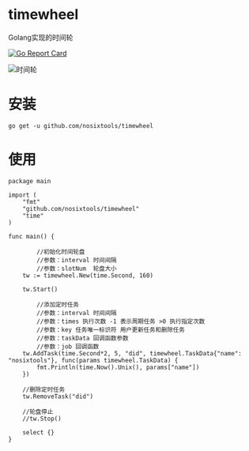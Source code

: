 # timewheel

Golang实现的时间轮

[![Go Report Card](https://goreportcard.com/badge/github.com/nosixtools/timewheel)](https://goreportcard.com/report/github.com/nosixtools/timewheel)

![时间轮](https://raw.githubusercontent.com/nosixtools/timewheel/master/timewheel.jpg)


# 安装

```shell
go get -u github.com/nosixtools/timewheel
```

# 使用

```
package main

import (
	"fmt"
	"github.com/nosixtools/timewheel"
	"time"
)

func main() {

        //初始化时间轮盘
        //参数：interval 时间间隔
        //参数：slotNum  轮盘大小
	tw := timewheel.New(time.Second, 160)

	tw.Start()
	
        //添加定时任务
        //参数：interval 时间间隔
        //参数：times 执行次数 -1 表示周期任务 >0 执行指定次数
        //参数：key 任务唯一标识符 用户更新任务和删除任务
        //参数：taskData 回调函数参数
        //参数：job 回调函数
	tw.AddTask(time.Second*2, 5, "did", timewheel.TaskData{"name": "nosixtools"}, func(params timewheel.TaskData) {
		fmt.Println(time.Now().Unix(), params["name"])
	})
	
	//删除定时任务
	tw.RemoveTask("did")
	
	//轮盘停止
	//tw.Stop()

	select {}
}


```